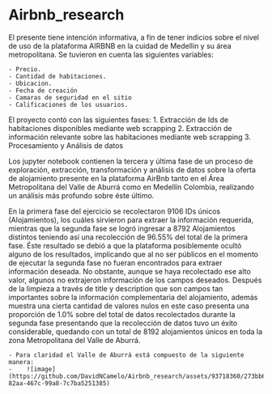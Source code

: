 # Airbnb_research

El presente tiene intención informativa, a fin de tener indicios sobre el nivel de uso de la plataforma AIRBNB en la cuidad de Medellin y su área metropolitana. Se tuvieron en cuenta las siguientes variables:

    - Precio.
    - Cantidad de habitaciones.
    - Ubicacion.
    - Fecha de creación
    - Camaras de seguridad en el sitio
    - Calificaciones de los usuarios.

El proyecto contó con las siguientes fases:
    1. Extracción de Ids de habitaciones disponibles mediante web scrapping
    2. Extracción de información relevante sobre las habitaciones mediante web scrapping
    3. Procesamiento y Análisis de datos

Los jupyter notebook contienen la tercera y última fase de un proceso de exploración, extracción, transformación y análisis de datos sobre la oferta de alojamiento presente en la plataforma AirBnb tanto en el Área Metropolitana del Valle de Aburrá como en Medellín Colombia, realizando un análisis más profundo sobre éste último.

En la primera fase del ejercicio se recolectaron 9106 IDs únicos (Alojamientos), los cuáles sirvieron para extraer la información requerida, mientras que la segunda fase se logró ingresar a 8792 Alojamientos distintos teniendo así una recolección de 96.55% del total de la primera fase. Éste resultado se debió a que la plataforma posiblemente ocultó alguno de los resultados, implicando que al no ser públicos en el momento de ejecutar la segunda fase no fueran encontrados para extraer información deseada. No obstante, aunque se haya recolectado ese alto valor, algunos no extrajeron información de los campos deseados. Después de la limpieza a través de title y description que son campos tan importantes sobre la información complementaria del alojamiento, además muestra una cierta cantidad de valores nulos en este caso presenta una proporción de 1.0% sobre del total de datos recolectados durante la segunda fase presentando que la recolección de datos tuvo un éxito considerable, quedando con un total de 8192 alojamientos únicos en toda la zona Metropolitana del Valle de Aburrá.

    - Para claridad el Valle de Aburrá está compuesto de la siguiente manera:
    -    ![image](https://github.com/DavidNCamelo/Airbnb_research/assets/93718360/273bb6b3-82aa-467c-99a8-7c7ba5251385)
